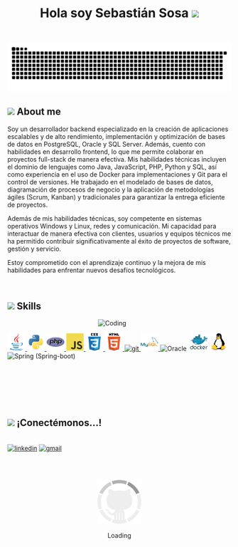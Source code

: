 <h1 align="center"><b> Hola soy Sebastián Sosa </b><img src="https://media.giphy.com/media/hvRJCLFzcasrR4ia7z/giphy.gif" width="35"></h1>

<br>

<p align = "center">
	<img src = "https://github.com/7oSkaaa/7oSkaaa/blob/output/github-contribution-grid-snake.svg?" alt = "Snake Game"/>
</p>


<h2><img src = "https://github.com/7oSkaaa/7oSkaaa/blob/main/Images/about_me.gif?raw=true" width = 50px> About me </h2>
 

Soy un desarrollador backend especializado en la creación de aplicaciones escalables y de alto rendimiento, implementación y optimización de bases de datos en PostgreSQL, Oracle y SQL Server. Además, cuento con habilidades en desarrollo frontend, lo que me permite colaborar en proyectos full-stack de manera efectiva.
Mis habilidades técnicas incluyen el dominio de lenguajes como Java, JavaScript, PHP, Python y SQL, así como experiencia en el uso de Docker para implementaciones y Git para el control de versiones. He trabajado en el modelado de bases de datos, diagramación de procesos de negocio y la aplicación de metodologías ágiles (Scrum, Kanban) y tradicionales para garantizar la entrega eficiente de proyectos.

Además de mis habilidades técnicas, soy competente en sistemas operativos Windows y Linux, redes y comunicación. Mi capacidad para interactuar de manera efectiva con clientes, usuarios y equipos técnicos me ha permitido contribuir significativamente al éxito de proyectos de software, gestión y servicio.

Estoy comprometido con el aprendizaje continuo y la mejora de mis habilidades para enfrentar nuevos desafíos tecnológicos.

<br>

<h2> <img src="https://media2.giphy.com/media/QssGEmpkyEOhBCb7e1/giphy.gif?cid=ecf05e47a0n3gi1bfqntqmob8g9aid1oyj2wr3ds3mg700bl&rid=giphy.gif" width="32px"> Skills </h2>

<img align="right" alt="Coding" width="300" src="https://i.pinimg.com/originals/81/17/8b/81178b47a8598f0c81c4799f2cdd4057.gif">

<br>

<p align="left">
<a href="https://www.java.com" target="_blank" rel="noreferrer"> <img src="https://raw.githubusercontent.com/devicons/devicon/master/icons/java/java-original.svg" alt="java" width="40" height="40"/> </a>
<a href="https://www.python.org" target="_blank" rel="noreferrer"> <img src="https://raw.githubusercontent.com/devicons/devicon/master/icons/python/python-original.svg" alt="python" width="40" height="40"/> </a>
<a href="https://www.php.net" target="_blank"> <img src="https://raw.githubusercontent.com/devicons/devicon/master/icons/php/php-original.svg" alt="php" width="40" height="40"/> </a>
<a href="https://developer.mozilla.org/en-US/docs/Web/JavaScript" target="_blank" rel="noreferrer"> <img src="https://raw.githubusercontent.com/devicons/devicon/master/icons/javascript/javascript-original.svg" alt="javascript" width="40" height="40"/> </a>
<a href="https://www.w3schools.com/css/" target="_blank" rel="noreferrer"> <img src="https://raw.githubusercontent.com/devicons/devicon/master/icons/css3/css3-original-wordmark.svg" alt="css3" width="40" height="40"/> </a> 
<a href="https://www.w3.org/html/" target="_blank" rel="noreferrer"> <img src="https://raw.githubusercontent.com/devicons/devicon/master/icons/html5/html5-original-wordmark.svg" alt="html5" width="40" height="40"/> </a>
<a href="https://git-scm.com/" target="_blank" rel="noreferrer"> <img src="https://www.vectorlogo.zone/logos/git-scm/git-scm-icon.svg" alt="git" width="40" height="40"/> </a>
<a href="https://www.mysql.com/" target="_blank" rel="noreferrer"> <img src="https://raw.githubusercontent.com/devicons/devicon/master/icons/mysql/mysql-original-wordmark.svg" alt="mysql" width="40" height="40"/> </a>
<img src="https://cdn.jsdelivr.net/gh/devicons/devicon@latest/icons/oracle/oracle-original.svg" width="40px"  alt="Oracle"> <img
<a href="https://www.docker.com/" target="_blank" rel="noreferrer"> <img src="https://raw.githubusercontent.com/devicons/devicon/master/icons/docker/docker-original-wordmark.svg" alt="docker" width="40" height="40"/> </a>
<a href="https://www.linux.org/" target="_blank"> <img src="https://raw.githubusercontent.com/devicons/devicon/master/icons/linux/linux-original.svg" alt="linux" width="40" height="40"/> </a>
 <img
    src="https://cdn.jsdelivr.net/gh/devicons/devicon@latest/icons/spring/spring-original-wordmark.svg"
    width="45px"
    alt="Spring (Spring-boot)">
    &nbsp;&nbsp;&nbsp;&nbsp;
	
<p align="center">

<br><br><br><br><br>

<h2><img src='https://raw.githubusercontent.com/ShahriarShafin/ShahriarShafin/main/Assets/handshake.gif' width="100px"> ¡Conectémonos...! </h2>
<br>
<div align='left'>
<a href="https://www.linkedin.com/in/sebastian-sosa-84099925a/" target="blank"><img align="center" src="https://user-images.githubusercontent.com/88904952/234979284-68c11d7f-1acc-4f0c-ac78-044e1037d7b0.png" alt="linkedin" height="50" width="50" /></a>
<a href="mailto:joansebastiansosa10@gmail.com" target="blank"><img align="center" src="https://github.com/Mo-Alsehli/Mo-Alsehli/assets/98949843/6d935082-a6bb-4f5d-be13-87b821d8421c" alt="gmail" height="50" width="50"  /></a>

</div>

<br><br>

<div align=center>
        <img src="https://raw.githubusercontent.com/AhmedFathyDev/AhmedFathyDev/main/GitHub.gif" alt="GitHub Octocat Logo" height="100">
        <p>Loading</p>
    </div>

<div align='center'>
